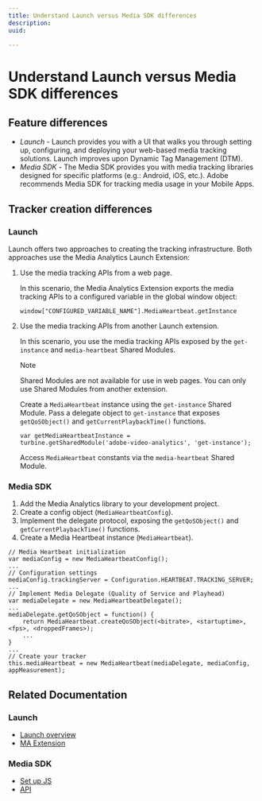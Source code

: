 ```yaml
---
title: Understand Launch versus Media SDK differences
description: 
uuid: 

---
```


# Understand Launch versus Media SDK differences

## Feature differences

* *Launch* - Launch provides you with a UI that walks you through setting up, configuring, and deploying your web-based media tracking solutions. Launch improves upon Dynamic Tag Management (DTM). 
* *Media SDK* - The Media SDK provides you with media tracking libraries designed for specific platforms (e.g.: Android, iOS, etc.). Adobe recommends Media SDK for tracking media usage in your Mobile Apps.

## Tracker creation differences

### Launch

Launch offers two approaches to creating the tracking infrastructure. Both approaches use the Media Analytics Launch Extension:

1. Use the media tracking APIs from a web page.

    In this scenario, the Media Analytics Extension exports the media tracking APIs to a configured variable in the global window object: 

    ```
    window["CONFIGURED_VARIABLE_NAME"].MediaHeartbeat.getInstance
    ```

1. Use the media tracking APIs from another Launch extension.

    In this scenario, you use the media tracking APIs exposed by the `get-instance` and `media-heartbeat` Shared Modules.

    >[!NOTE]
    >
    >Shared Modules are not available for use in web pages. You can only use Shared Modules from another extension.

    Create a `MediaHeartbeat` instance using the `get-instance` Shared Module. 
    Pass a delegate object to `get-instance` that exposes `getQoSObject()` and `getCurrentPlaybackTime()` functions.

    ```
    var getMediaHeartbeatInstance =
    turbine.getSharedModule('adobe-video-analytics', 'get-instance');
    ```

    Access `MediaHeartbeat` constants via the `media-heartbeat` Shared Module.
      
### Media SDK

1. Add the Media Analytics library to your development project.
1. Create a config object (`MediaHeartbeatConfig`).
1. Implement the delegate protocol, exposing the `getQoSObject()` and `getCurrentPlaybackTime()` functions.
1. Create a Media Heartbeat instance (`MediaHeartbeat`).

```
// Media Heartbeat initialization
var mediaConfig = new MediaHeartbeatConfig();
...
// Configuration settings
mediaConfig.trackingServer = Configuration.HEARTBEAT.TRACKING_SERVER;
...
// Implement Media Delegate (Quality of Service and Playhead)
var mediaDelegate = new MediaHeartbeatDelegate();
...
mediaDelegate.getQoSObject = function() {
    return MediaHeartbeat.createQoSObject(<bitrate>, <startuptime>, <fps>, <droppedFrames>);
    ...
}
...
// Create your tracker
this.mediaHeartbeat = new MediaHeartbeat(mediaDelegate, mediaConfig, appMeasurement);
```

## Related Documentation

### Launch 

* [Launch overview](https://docs.adobe.com/content/help/en/launch/using/overview.html)
* [MA Extension](https://docs.adobe.com/content/help/en/launch/using/extensions-ref/adobe-extension/media-analytics-extension/overview.html)

### Media SDK 

* [Set up JS](/help/sdk-implement/setup/set-up-js.md)
* [API](https://adobe-marketing-cloud.github.io/media-sdks/reference/javascript/MediaHeartbeat.html)

